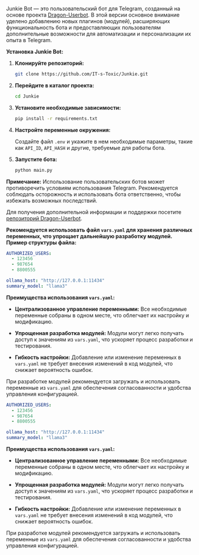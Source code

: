 Junkie Bot — это пользовательский бот для Telegram, созданный на основе проекта [Dragon-Userbot](https://github.com/Dragon-Userbot/Dragon-Userbot).
В этой версии основное внимание уделено добавлению новых плагинов (модулей), расширяющих функциональность бота и предоставляющих пользователям дополнительные возможности для автоматизации и персонализации их опыта в Telegram.

**Установка Junkie Bot:**

1. **Клонируйте репозиторий:**

   ```bash
   git clone https://github.com/IT-s-Toxic/Junkie.git
   ```

2. **Перейдите в каталог проекта:**

   ```bash
   cd Junkie
   ```

3. **Установите необходимые зависимости:**

   ```bash
   pip install -r requirements.txt
   ```

4. **Настройте переменные окружения:**

   Создайте файл `.env` и укажите в нем необходимые параметры, такие как `API_ID`, `API_HASH` и другие, требуемые для работы бота.

5. **Запустите бота:**

   ```bash
   python main.py
   ```

**Примечание:** Использование пользовательских ботов может противоречить условиям использования Telegram. Рекомендуется соблюдать осторожность и использовать бота ответственно, чтобы избежать возможных последствий.

Для получения дополнительной информации и поддержки посетите [репозиторий Dragon-Userbot](https://github.com/Dragon-Userbot/Dragon-Userbot). 


**Рекомендуется использовать файл `vars.yaml` для хранения различных переменных, что упрощает дальнейшую разработку модулей. Пример структуры файла:**

```yaml
AUTHORIZED_USERS:
  - 123456
  - 987654
  - 8800555

ollama_host: "http://127.0.0.1:11434"
summary_model: "llama3"
```

**Преимущества использования `vars.yaml`:**

- **Централизованное управление переменными:** Все необходимые переменные собраны в одном месте, что облегчает их настройку и модификацию.

- **Упрощенная разработка модулей:** Модули могут легко получать доступ к значениям из `vars.yaml`, что ускоряет процесс разработки и тестирования.

- **Гибкость настройки:** Добавление или изменение переменных в `vars.yaml` не требует внесения изменений в код модулей, что снижает вероятность ошибок.

При разработке модулей рекомендуется загружать и использовать переменные из `vars.yaml` для обеспечения согласованности и удобства управления конфигурацией. 
```yaml
AUTHORIZED_USERS:
  - 123456
  - 987654
  - 8800555

ollama_host: "http://127.0.0.1:11434"
summary_model: "llama3"
```

**Преимущества использования `vars.yaml`:**

- **Централизованное управление переменными:** Все необходимые переменные собраны в одном месте, что облегчает их настройку и модификацию.

- **Упрощенная разработка модулей:** Модули могут легко получать доступ к значениям из `vars.yaml`, что ускоряет процесс разработки и тестирования.

- **Гибкость настройки:** Добавление или изменение переменных в `vars.yaml` не требует внесения изменений в код модулей, что снижает вероятность ошибок.

При разработке модулей рекомендуется загружать и использовать переменные из `vars.yaml` для обеспечения согласованности и удобства управления конфигурацией. 
